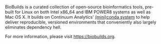 BioBuilds is a curated collection of open-source bioinformatics tools,
pre-built for Linux on both Intel x86_64 and IBM POWER8 systems as well as
Mac OS X. It builds on Continuum Analytics' [(mini)conda
system](http://conda.pydata.org/miniconda.html) to help deliver
reproducible, versioned environments that conveniently also largely
eliminates dependency hell.

For more information, please visit https://biobuilds.org.
